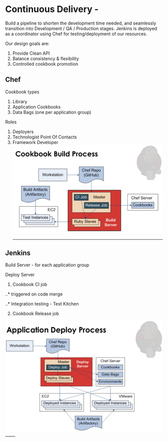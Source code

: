 # Continuous Delivery - 
Build a pipeline to shorten the development time needed, and seamlessly transition into Development / QA / Production stages.  Jenkins is deployed as a coordinator using Chef for testing/deployment of our resources.

Our design goals are:  
1. Provide Clean API  
2. Balance consistency & flexibility  
3. Controlled cookbook promotion  

## Chef 
Cookbook types  
1. Library  
2. Application Cookbooks  
3. Data Bags (one per application group) 

Roles  
1. Deployers  
2. Technologist Point Of Contacts  
3. Framework Developer  
![alt text][cookbook]  
	_____  
  
## Jenkins
Build Server - for each application group 

Deploy Server   

1. Cookbook CI job  

..* triggered on code merge  

..* Integration testing  - Test Kitchen  

2. Cookbook Release job  
 
![alt text][build]  
	_____  


[cookbook]: https://github.com/ContainerAideR/ContainerAideR-CI/blob/master/img/ci-cookbook-build.png?raw=true "Chef Cookbook"
[build]: https://github.com/ContainerAideR/ContainerAideR-CI/blob/master/img/ci-app-deploy.png?raw=true "Build Server"


